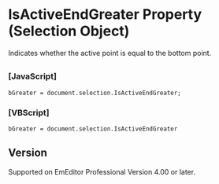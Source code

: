 # IsActiveEndGreater Property (Selection Object)

Indicates whether the active point is equal to the bottom point.

## 

### \[JavaScript\]

```
bGreater = document.selection.IsActiveEndGreater;
```

### \[VBScript\]

```
bGreater = document.selection.IsActiveEndGreater
```

## Version

Supported on EmEditor Professional Version 4.00 or later.
